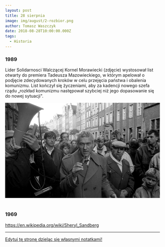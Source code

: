 ```yaml
---
layout: post
title: 28 sierpnia
image: img/august/2-rozbior.png
author: Tomasz Waszczyk
date: 2018-08-28T10:00:00.000Z
tags:
  - Historia
---
```


### 1989

Lider Solidarnosci Walczącej Kornel Morawiecki (zdjęcie) wystosował list otwarty do premiera Tadeusza Mazowieckiego, w którym apelował o podjęcie zdecydowanych kroków w celu przejęcia państwa i obalenia komunizmu. List kończył się życzeniami, aby za kadencji nowego szefa rządu „rozkład komunizmu następował szybciej niż jego dopasowanie się do nowej sytuacji".

<img src="./img/august/morawiecki.jpg"><br><br>

### 1969

https://en.wikipedia.org/wiki/Sheryl_Sandberg

---

<a href="https://github.com/TomaszWaszczyk/historia.waszczyk.com/edit/master/src/content/august-28.md" target="_blank">Edytuj tę stronę dzieląc się własnymi notatkami!</a>
